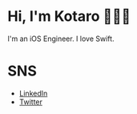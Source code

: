 # Hi, I'm Kotaro 👋👨‍💻
I'm an iOS Engineer. I love Swift.


# SNS
- [LinkedIn](https://www.linkedin.com/in/kotaro-fukuo)
- [Twitter](https://twitter.com/haptaro)
